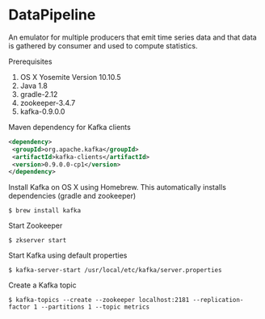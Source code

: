 # DataPipeline
An emulator for multiple producers that emit time series data and that data is gathered by consumer and used to compute statistics.

Prerequisites
1. OS X Yosemite Version 10.10.5
2. Java 1.8
3. gradle-2.12
4. zookeeper-3.4.7
5. kafka-0.9.0.0

Maven dependency for Kafka clients
```xml
<dependency>
 <groupId>org.apache.kafka</groupId>
 <artifactId>kafka-clients</artifactId>
 <version>0.9.0.0-cp1</version>
</dependency>
```

Install Kafka on OS X using Homebrew.
This automatically installs dependencies (gradle and zookeeper) 
```shell
$ brew install kafka
```
Start Zookeeper
```shell
$ zkserver start
```
Start Kafka using default properties
```shell
$ kafka-server-start /usr/local/etc/kafka/server.properties
```
Create a Kafka topic
```shell
$ kafka-topics --create --zookeeper localhost:2181 --replication-factor 1 --partitions 1 --topic metrics
```

